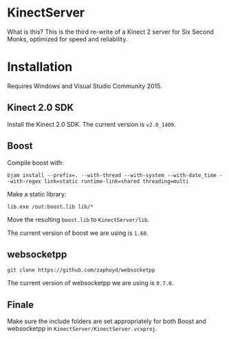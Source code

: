 # KinectServer

What is this? This is the third re-write of a Kinect 2 server for Six Second Monks, optimized for speed and reliability.

# Installation

Requires Windows and Visual Studio Community 2015.

## Kinect 2.0 SDK

Install the Kinect 2.0 SDK. The current version is `v2.0_1409`.

## Boost

Compile boost with:

    bjam install --prefix=. --with-thread --with-system --with-date_time --with-regex link=static runtime-link=shared threading=multi

Make a static library:

    lib.exe /out:boost.lib lib/*

Move the resulting `boost.lib` to `KinectServer/lib`.

The current version of boost we are using is `1.60`.

## websocketpp

    git clone https://github.com/zaphoyd/websocketpp

The current version of websocketpp we are using is `0.7.0`.

## Finale

Make sure the include folders are set appropriately for both Boost and websocketpp in `KinectServer/KinectServer.vcxproj`.
